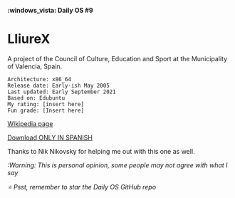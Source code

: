 **:windows_vista: Daily OS #9**

# LliureX

A project of the Council of Culture, Education and Sport at the Municipality of Valencia, Spain.

    Architecture: x86_64
    Release date: Early-ish May 2005
    Last updated: Early September 2021
    Based on: Edubuntu
    My rating: [insert here]
    Fun grade: [Insert here]

[Wikipedia page](https://en.wikipedia.org/wiki/LliureX)

[Download ONLY IN SPANISH](https://portal.edu.gva.es/lliurex/va/descarregues/)

Thanks to Nik Nikovsky for helping me out with this one as well.

*:Warning: This is personal opinion, some people may not agree with what I say*

*⭐️ Psst, remember to star the Daily OS GitHub repo*
